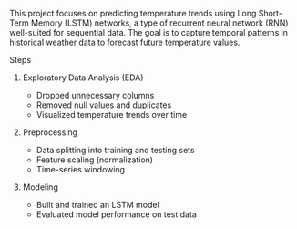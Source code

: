 This project focuses on predicting temperature trends using Long Short-Term Memory (LSTM) networks, a type of recurrent neural network (RNN) well-suited for sequential data. The goal is to capture temporal patterns in historical weather data to forecast future temperature values.

Steps
1. Exploratory Data Analysis (EDA) 
   - Dropped unnecessary columns  
   - Removed null values and duplicates  
   - Visualized temperature trends over time  

2. Preprocessing
   - Data splitting into training and testing sets  
   - Feature scaling (normalization)  
   - Time-series windowing  

3. Modeling  
   - Built and trained an LSTM model  
   - Evaluated model performance on test data  
